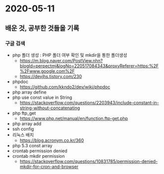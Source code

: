 # 2020-05-11

## 배운 것, 공부한 것들을 기록
### 구글 검색
- php 폴더 생성 : PHP 폴더 여부 확인 및 mkdir을 통한 폴더생성
  - https://m.blog.naver.com/PostView.nhn?blogId=perpectmj&logNo=220517084343&proxyReferer=https:%2F%2Fwww.google.com%2F
  - https://devjhs.tistory.com/230
- phpdoc
  - https://github.com/kkndo2/dev/wiki/phpdoc
- php array define
- php use const value in String
  - https://stackoverflow.com/questions/2203943/include-constant-in-string-without-concatenating
- php ftp_get
  - https://www.php.net/manual/en/function.ftp-get.php
- php array add
- ssh config
- 리눅스 배치
  - https://blog.acronym.co.kr/360
- php 5.3 const array
- crontab permission denied
- crontab mkdir permission
  - https://stackoverflow.com/questions/10831785/permission-denied-mkdir-for-cron-and-browser
